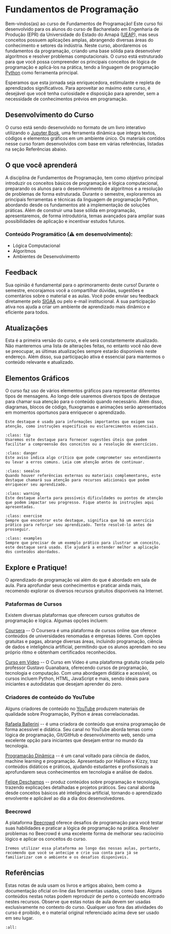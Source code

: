 # Fundamentos de Programação

Bem-vindos(as) ao curso de Fundamentos de Programação! Este curso foi desenvolvido para os alunos do curso de Bacharelado em Engenharia de Produção (EPR) da Universidade do Estado do Amapá ([UEAP](http://www.ueap.edu.br)), mas seus conceitos possuem aplicações amplas, abrangendo diversas áreas do conhecimento e setores da indústria. Neste curso, abordaremos os fundamentos da programação, criando uma base sólida para desenvolver algoritmos e resolver problemas computacionais. O curso está estruturado para que você possa compreender os principais conceitos de lógica de programação e aplicá-los na prática, tendo a linguagem de programação [Python](https://www.python.org/) como ferramenta principal.

Esperamos que esta jornada seja enriquecedora, estimulante e repleta de aprendizados significativos. Para aproveitar ao máximo este curso, é desejável que você tenha curiosidade e disposição para aprender, sem a necessidade de conhecimentos prévios em programação.


## Desenvolvimento do Curso

O curso está sendo desenvolvido no formato de um livro interativo utilizando o [Jupyter Book](https://jupyterbook.org/en/stable/intro.html), uma ferramenta dinâmica que integra textos, códigos e elementos gráficos em um ambiente único. Os materiais contidos nesse curso foram desenvolvidos com base em várias referências, listadas na seção Referências abaixo.

## O que você aprenderá

A disciplina de Fundamentos de Programação, tem como objetivo principal introduzir os conceitos básicos de programação e lógica computacional, preparando os alunos para o desenvolvimento de algoritmos e a resolução de problemas de forma estruturada. Durante o semestre, exploraremos as principais ferramentas e técnicas da linguagem de programação Python, abordando desde os fundamentos até a implementação de soluções práticas. Além de construir uma base sólida em programação, apresentaremos, de forma introdutória, temas avançados para ampliar suas possibilidades de aplicação e incentivar estudos futuros.

### Conteúdo Programático (⚠️ em desenvolvimento):

- Lógica Computacional
- Algoritmos
- Ambientes de Desenvolvimento

## Feedback

Sua opinião é fundamental para o aprimoramento deste curso! Durante o semestre, encorajamos você a compartilhar dúvidas, sugestões e comentários sobre o material e as aulas. Você pode enviar seu feedback diretamente pelo [SIGAA](https://sigaa.ueap.edu.br/sigaa/verTelaLogin.do) ou pelo e-mail institucional. A sua participação ativa nos ajuda a criar um ambiente de aprendizado mais dinâmico e eficiente para todos.

## Atualizações

Esta é a primeira versão do curso, e ele será constantemente atualizado. Não manteremos uma lista de alterações feitas, no entanto você não deve se preocupar, as últimas atualizações sempre estarão disponíveis neste endereço. Além disso, sua participação ativa é essencial para mantermos o conteúdo relevante e atualizado.

## Elementos Gráficos

O curso faz uso de vários elementos gráficos para representar diferentes tipos de mensagens. Ao longo dele usaremos diversos tipos de destaque para chamar sua atenção para o conteúdo quando necessário. Além disso, diagramas, blocos de código, fluxogramas e animações serão apresentados em momentos oportunos para enriquecer o aprendizado.

```{admonition} Nota!
Este destaque é usado para informações importantes que exigem sua atenção, como instruções específicas ou esclarecimentos essenciais.
```

```{admonition} Dica!
:class: tip
Usaremos este destaque para fornecer sugestões úteis que podem facilitar a compreensão dos conceitos ou a resolução de exercícios.
```

```{admonition} Atenção!
:class: danger
Este aviso indica algo crítico que pode comprometer seu entendimento ou levar a erros comuns. Leia com atenção antes de continuar.
```


```{admonition} Veja também!
:class: seealso
Quando houver referências externas ou materiais complementares, este destaque chamará sua atenção para recursos adicionais que podem enriquecer seu aprendizado.
```

```{admonition} Aviso.
:class: warning
Este destaque alerta para possíveis dificuldades ou pontos de atenção que podem impactar seu progresso. Fique atento às instruções aqui apresentadas.
```

```{admonition} Exercicío!
:class: exercise
Sempre que encontrar este destaque, significa que há um exercício prático para reforçar seu aprendizado. Tente resolvê-lo antes de prosseguir.
```

```{admonition} Exemplos!
:class: examples
Sempre que precisar de um exemplo prático para ilustrar um conceito, este destaque será usado. Ele ajudará a entender melhor a aplicação dos conteúdos abordados.
```


## Explore e Pratique!

O aprendizado de programação vai além do que é abordado em sala de aula. Para aprofundar seus conhecimentos e praticar ainda mais, recomendo explorar os diversos recursos gratuitos disponíveis na Internet.

### Pataformas de Cursos

Existem diversas plataformas que oferecem cursos gratuitos de programação e lógica. Algumas opções incluem:

[Coursera](https://www.coursera.org) -- O Coursera é uma plataforma de cursos online que oferece conteúdos de universidades renomadas e empresas líderes. Com opções gratuitas e pagas, abrange diversas áreas, incluindo programação, ciência de dados e inteligência artificial, permitindo que os alunos aprendam no seu próprio ritmo e obtenham certificados reconhecidos.

[Curso em Vídeo](https://www.cursoemvideo.com) -- O Curso em Vídeo é uma plataforma gratuita criada pelo professor Gustavo Guanabara, oferecendo cursos de programação, tecnologia e computação. Com uma abordagem didática e acessível, os cursos incluem Python, HTML, JavaScript e mais, sendo ideais para iniciantes e autodidatas que desejam aprender do zero.

### Criadores de conteúdo do YouTube

Alguns criadores de conteúdo no [YouTube](https://www.youtube.com/) produzem materiais de qualidade sobre Programação, Python e áreas correlacionadas.

[Rafaela Ballerini](https://www.youtube.com/@rafaellaballerini) -- é uma criadora de conteúdo que ensina programação de forma acessível e didática. Seu canal no YouTube aborda temas como lógica de programação, Git/GitHub e desenvolvimento web, sendo uma excelente opção para iniciantes que desejam entrar no mundo da tecnologia.

[Programação Dinâmica](https://www.youtube.com/@pgdinamica) -- é um canal voltado para ciência de dados, machine learning e programação. Apresentado por Hallison e Kizzy, traz conteúdos didáticos e práticos, ajudando estudantes e profissionais a aprofundarem seus conhecimentos em tecnologia e análise de dados.

[Felipe Deschamps](https://www.youtube.com/@FilipeDeschamps) -- produz conteúdos sobre programação e tecnologia, trazendo explicações detalhadas e projetos práticos. Seu canal aborda desde conceitos básicos até inteligência artificial, tornando o aprendizado envolvente e aplicável ao dia a dia dos desenvolvedores.

### Beecrowd

A plataforma [Beecrowd]((https://beecrowd.com/)) oferece desafios de programação para você testar suas habilidades e praticar a lógica de programação na prática. Resolver problemas no Beecrowd é uma excelente forma de melhorar seu raciocínio lógico e aplicar os conceitos do curso.


```{admonition} Nota!
Iremos utilizar essa plataforma ao longo das nossas aulas, portanto, recomendo que você se antecipe e crie sua conta para já se familiarizar com o ambiente e os desafios disponíveis.
```


## Referências

Estas notas de aula usam os livros e artigos abaixo, bem como a documentação oficial on-line das ferramentas usadas, como base. Alguns conteúdos nestas notas podem reproduzir de perto o conteúdo encontrado nestes recursos. Observe que estas notas de aula devem ser usadas exclusivamente no contexto do curso. Qualquer uso fora das atividades do curso é proibido, e o material original referenciado acima deve ser usado em seu lugar. 

```{bibliography}
:all:
```







